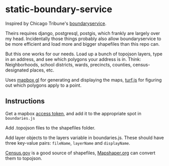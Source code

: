 # static-boundary-service

Inspired by Chicago Tribune's [boundaryservice](https://github.com/newsapps/boundaryservice).

Theirs requires django, postgresql, postgis, which frankly are largely over my head. Incidentally those things probably also allow boundaryservice to be more efficient and load more and bigger shapefiles than this repo can.

But this one works for our needs. Load up a bunch of topojson layers, type in an address, and see which polygons your address is in. Think: Neighborhoods, school districts, wards, precincts, counties, census-designated places, etc.

Uses [mapbox gl](https://www.mapbox.com/mapbox-gl-js/api/) for generating and displaying the maps, [turf.js](http://turfjs.org/) for figuring out which polygons apply to a point.

## Instructions

Get a mapbox [access token](https://www.mapbox.com/help/define-access-token/), and add it to the appropriate spot in `boundaries.js`

Add .topojson files to the shapefiles folder.

Add layer objects to the layers variable in boundaries.js. These should have three key-value pairs: `fileName`, `layerName` and `displayName`.

[Census.gov](https://www.census.gov/geo/maps-data/data/tiger-line.html) is a good source of shapefiles, [Mapshaper.org](http://mapshaper.org/) can convert them to topojson.
